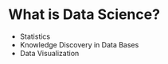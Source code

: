 What is Data Science?
============================

- Statistics
- Knowledge Discovery in Data Bases
- Data Visualization
